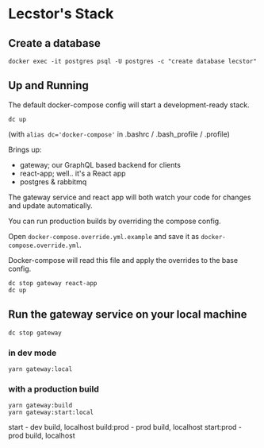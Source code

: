 # Lecstor's Stack

## Create a database

```
docker exec -it postgres psql -U postgres -c "create database lecstor"
```

## Up and Running

The default docker-compose config will start a development-ready stack.

```
dc up
```
(with `alias dc='docker-compose'` in .bashrc / .bash_profile / .profile)

Brings up:

- gateway; our GraphQL based backend for clients
- react-app; well.. it's a React app
- postgres & rabbitmq 

The gateway service and react app will both watch your code for changes and
update automatically.

You can run production builds by overriding the compose config.

Open `docker-compose.override.yml.example` and save it as `docker-compose.override.yml`.

Docker-compose will read this file and apply the overrides to the base config.

```
dc stop gateway react-app
dc up
```


## Run the gateway service on your local machine

```
dc stop gateway
```

### in dev mode

```
yarn gateway:local
```

### with a production build

```
yarn gateway:build
yarn gateway:start:local
```

start - dev build, localhost
build:prod - prod build, localhost
start:prod - prod build, localhost

